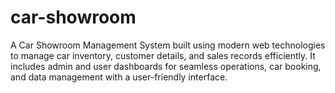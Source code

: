 # car-showroom
A Car Showroom Management System built using modern web technologies to manage car inventory, customer details, and sales records efficiently. It includes admin and user dashboards for seamless operations, car booking, and data management with a user-friendly interface.
